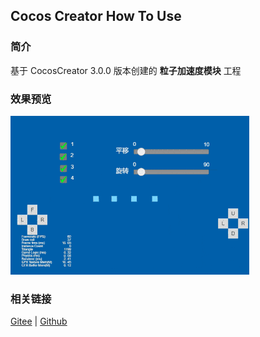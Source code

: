 ## Cocos Creator How To Use

### 简介

基于 CocosCreator 3.0.0 版本创建的 **粒子加速度模块** 工程

### 效果预览
![image](../../gif/202203/2022030537.gif)

### 相关链接
[Gitee](https://gitee.com/mirrors_cocos-creator/test-cases-3d/blob/v3.0/assets/cases/particle) | [Github](https://github.com/cocos-creator/test-cases-3d/blob/v3.0/assets/cases/particle)